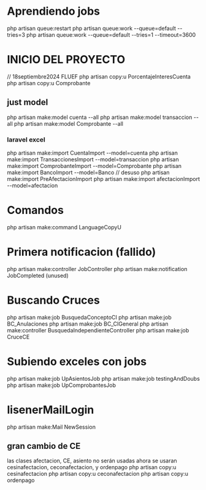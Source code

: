 # Aprendiendo jobs
php artisan queue:restart
php artisan queue:work --queue=default --tries=3
php artisan queue:work --queue=default --tries=1 --timeout=3600

# INICIO DEL PROYECTO
// 18septiembre2024 FLUEF
php artisan copy:u PorcentajeInteresCuenta
php artisan copy:u Comprobante


## just model
php artisan make:model cuenta --all
php artisan make:model transaccion --all
php artisan make:model Comprobante --all


### laravel excel
php artisan make:import CuentaImport --model=cuenta
php artisan make:import TransaccionesImport --model=transaccion
php artisan make:import ComprobanteImport --model=Comprobante
php artisan make:import BancoImport --model=Banco // desuso
php artisan make:import PreAfectacionImport
php artisan make:import afectacionImport --model=afectacion

# Comandos
php artisan make:command LanguageCopyU

# Primera notificacion (fallido)
php artisan make:controller JobController
php artisan make:notification JobCompleted (unused)

# Buscando Cruces
php artisan make:job BusquedaConceptoCI
php artisan make:job BC_Anulaciones
php artisan make:job BC_CIGeneral
php artisan make:controller BusquedaIndependienteController
php artisan make:job CruceCE

# Subiendo exceles con jobs
php artisan make:job UpAsientosJob
php artisan make:job testingAndDoubs
php artisan make:job UpComprobantesJob
# lisenerMailLogin
php artisan make:Mail NewSession



## gran cambio de CE
las clases afectacion, CE, asiento no serán usadas
ahora se usaran cesinafectacion, ceconafectacion, y ordenpago
php artisan copy:u cesinafectacion
php artisan copy:u ceconafectacion
php artisan copy:u ordenpago
